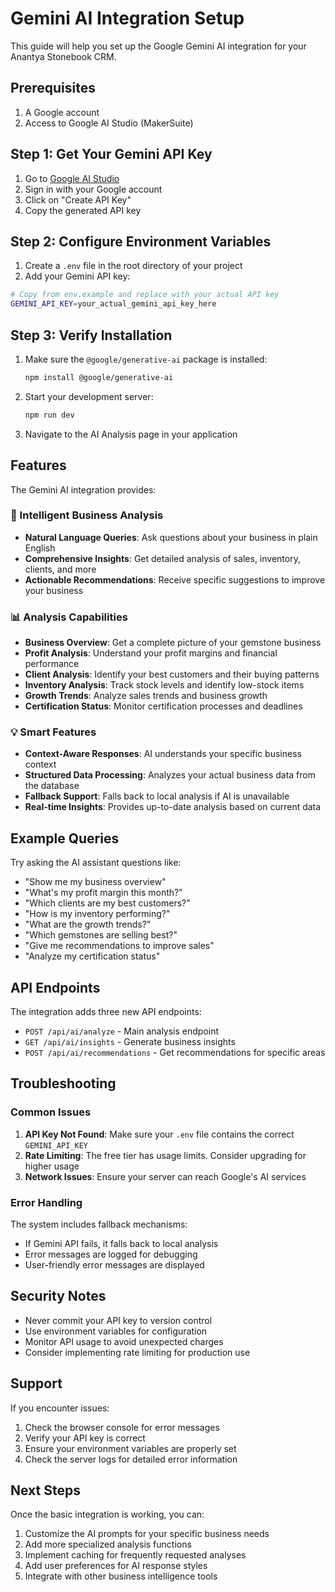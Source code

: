 # Gemini AI Integration Setup

This guide will help you set up the Google Gemini AI integration for your Anantya Stonebook CRM.

## Prerequisites

1. A Google account
2. Access to Google AI Studio (MakerSuite)

## Step 1: Get Your Gemini API Key

1. Go to [Google AI Studio](https://makersuite.google.com/app/apikey)
2. Sign in with your Google account
3. Click on "Create API Key"
4. Copy the generated API key

## Step 2: Configure Environment Variables

1. Create a `.env` file in the root directory of your project
2. Add your Gemini API key:

```bash
# Copy from env.example and replace with your actual API key
GEMINI_API_KEY=your_actual_gemini_api_key_here
```

## Step 3: Verify Installation

1. Make sure the `@google/generative-ai` package is installed:
   ```bash
   npm install @google/generative-ai
   ```

2. Start your development server:
   ```bash
   npm run dev
   ```

3. Navigate to the AI Analysis page in your application

## Features

The Gemini AI integration provides:

### 🤖 Intelligent Business Analysis
- **Natural Language Queries**: Ask questions about your business in plain English
- **Comprehensive Insights**: Get detailed analysis of sales, inventory, clients, and more
- **Actionable Recommendations**: Receive specific suggestions to improve your business

### 📊 Analysis Capabilities
- **Business Overview**: Get a complete picture of your gemstone business
- **Profit Analysis**: Understand your profit margins and financial performance
- **Client Analysis**: Identify your best customers and their buying patterns
- **Inventory Analysis**: Track stock levels and identify low-stock items
- **Growth Trends**: Analyze sales trends and business growth
- **Certification Status**: Monitor certification processes and deadlines

### 💡 Smart Features
- **Context-Aware Responses**: AI understands your specific business context
- **Structured Data Processing**: Analyzes your actual business data from the database
- **Fallback Support**: Falls back to local analysis if AI is unavailable
- **Real-time Insights**: Provides up-to-date analysis based on current data

## Example Queries

Try asking the AI assistant questions like:

- "Show me my business overview"
- "What's my profit margin this month?"
- "Which clients are my best customers?"
- "How is my inventory performing?"
- "What are the growth trends?"
- "Which gemstones are selling best?"
- "Give me recommendations to improve sales"
- "Analyze my certification status"

## API Endpoints

The integration adds three new API endpoints:

- `POST /api/ai/analyze` - Main analysis endpoint
- `GET /api/ai/insights` - Generate business insights
- `POST /api/ai/recommendations` - Get recommendations for specific areas

## Troubleshooting

### Common Issues

1. **API Key Not Found**: Make sure your `.env` file contains the correct `GEMINI_API_KEY`
2. **Rate Limiting**: The free tier has usage limits. Consider upgrading for higher usage
3. **Network Issues**: Ensure your server can reach Google's AI services

### Error Handling

The system includes fallback mechanisms:
- If Gemini API fails, it falls back to local analysis
- Error messages are logged for debugging
- User-friendly error messages are displayed

## Security Notes

- Never commit your API key to version control
- Use environment variables for configuration
- Monitor API usage to avoid unexpected charges
- Consider implementing rate limiting for production use

## Support

If you encounter issues:

1. Check the browser console for error messages
2. Verify your API key is correct
3. Ensure your environment variables are properly set
4. Check the server logs for detailed error information

## Next Steps

Once the basic integration is working, you can:

1. Customize the AI prompts for your specific business needs
2. Add more specialized analysis functions
3. Implement caching for frequently requested analyses
4. Add user preferences for AI response styles
5. Integrate with other business intelligence tools

